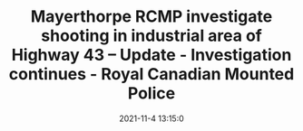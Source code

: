 ---
"title": "Mayerthorpe RCMP investigate shooting in industrial area of Highway 43 – Update - Investigation continues - Royal Canadian Mounted Police"
"date": "2021-11-4 13:15:0"
"feed_name": "GOOGLENEWSINDUSTRIAL"
"feed_website": "https://news.google.com/search?q=industrial%2Bincident&hl=en-US&gl=US&ceid=US:en"
"feed_rss": "https://news.google.com/rss/search?q=industrial%2Bincident&hl=en-US&gl=US&ceid=US:en"
"link": "https://www.rcmp-grc.gc.ca/en/news/2021/mayerthorpe-rcmp-investigate-shooting-industrial-area-highway-43-update-investigation"
"source": "{'href': 'https://www.rcmp-grc.gc.ca', 'title': 'Royal Canadian Mounted Police'}"
"file": "_posts/2021-1-1-58b72942f57cc58e9849b213496d42238f0a50fd.md"
"accident": "1"
"drilling": "0"
"dead": "0"
"injured": "0"
"arrested": "0"
"place": "unknown place"
"where": "unknown site"
"causes": "unknown"
"place_uri": "unknown place"
---